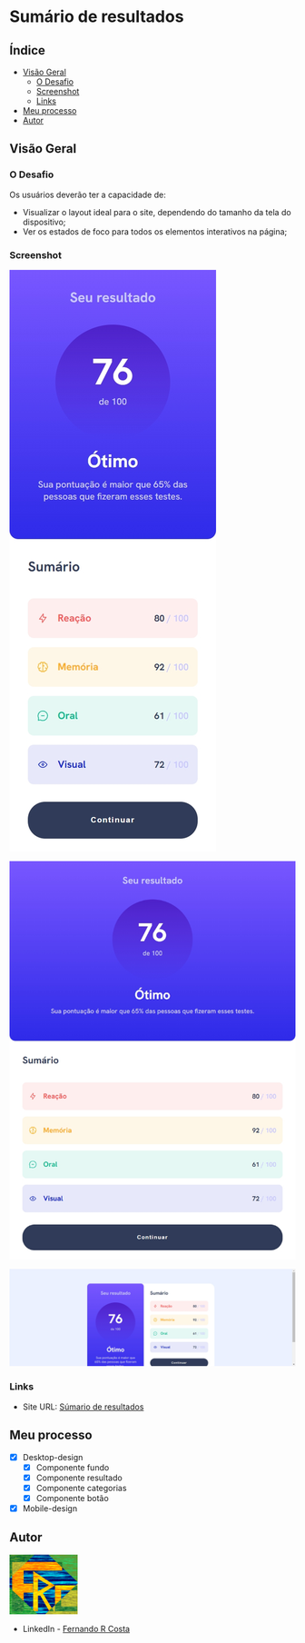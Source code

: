 # Sumário de resultados

## Índice

- [Visão Geral](#visão-geral)
  - [O Desafio](#o-desafio)
  - [Screenshot](#screenshot)
  - [Links](#links)
- [Meu processo](#meu-processo)
- [Autor](#autor)

## Visão Geral

### O Desafio

Os usuários deverão ter a capacidade de:

- Visualizar o layout ideal para o site, dependendo do tamanho da tela do dispositivo;
- Ver os estados de foco para todos os elementos interativos na página;

### Screenshot

![Smartphone](./public/design/screenshot-1684865302201.jpeg)

![Tablet](./public/design/screenshot-1684865311054.jpeg)

![Desktop](./public/design/screenshot-1684865316435.jpeg)

### Links

- Site URL: [Súmario de resultados](https://sumario-resultados-react.vercel.app/)

## Meu processo

- [x] Desktop-design
  - [x] Componente fundo
  - [x] Componente resultado
  - [x] Componente categorias
  - [x] Componente botão
- [x] Mobile-design

## Autor

<img src="./public/FRC.gif" width=120px>

- LinkedIn - [Fernando R Costa](https://www.linkedin.com/in/fernando-r-costa/)